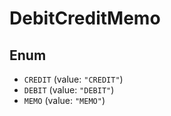 # DebitCreditMemo

## Enum

* `CREDIT` (value: `"CREDIT"`)
* `DEBIT` (value: `"DEBIT"`)
* `MEMO` (value: `"MEMO"`)

